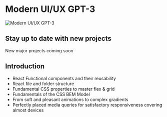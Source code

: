 # Modern UI/UX GPT-3

![Modern UI/UX GPT-3](https://i.ibb.co/TR5LW9z/image.png)

## Stay up to date with new projects

New major projects coming soon

## Introduction

- React Functional components and their reusability
- React file and folder structure
- Fundamental CSS properties to master flex & grid
- Fundamentals of the CSS BEM Model
- From soft and pleasant animations to complex gradients
- Perfectly placed media queries for satisfactory responsiveness covering almost devices
